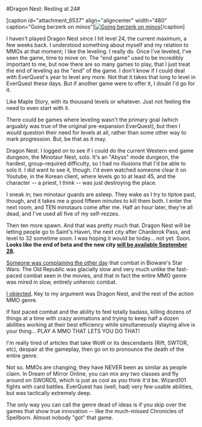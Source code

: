 #Dragon Nest: Resting at 24#

[caption id="attachment\_6537" align="aligncenter" width="480" caption="Going berzerk on minos"][![](http://westkarana.com/wp-content/uploads/2011/09/DragonNest-2011-09-22-21-26-10-46-480x384.jpg "Going berzerk on minos")](http://westkarana.com/wp-content/uploads/2011/09/DragonNest-2011-09-22-21-26-10-46.jpg)[/caption]

I haven't played Dragon Nest since I hit level 24, the current maximum, a few weeks back. I understood something about myself and my relation to MMOs at that moment; I like the leveling. I really do. Once I've leveled, I've seen the game, time to move on. The "end game" used to be incredibly important to me, but now there are so many games to play, that I just treat the end of leveling as the "end" of the game. I don't know if I could deal with EverQuest's year to level any more. Not that it takes that long to level in EverQuest these days. But if another game were to offer it, I doubt I'd go for it.

Like Maple Story, with its thousand levels or whatever. Just not feeling the need to even start with it.

There could be games where leveling wasn't the primary goal (which arguably was true of the original pre-expansion EverQuest), but then I would question their need for levels at all, rather than some other way to mark progression. But, be that as it may.

Dragon Nest. I logged on to see if I could do the current Western end game dungeon, the Minotaur Nest, solo. It's an "Abyss" mode dungeon, the hardest, group-required difficulty, so I had no illusions that I'd be able to solo it. I did want to see it, though. I'd even watched someone clear it on Youtube, in the Korean client, where levels go to at least 45, and the character -- a priest, I think -- was just destroying the place.

I sneak in; two minotaur guards are asleep. They wake as I try to tiptoe past, though, and it takes me a good fifteen minutes to kill them both. I enter the next room, and TEN minotaurs come after me. Half an hour later, they're all dead, and I've used all five of my self-rezzes.

Then ten more spawn. And that was pretty much that. Dragon Nest will be letting people go to Saint's Haven, the next city after Charderok Pass, and level to 32 sometime soon. I was hoping it would be today... not yet. Soon. **Looks like the end of beta and the new city [will be available September 28](http://www.neoseeker.com/news/17422-dragon-nest-launches-in-north-america-on-september-28/).**

[Someone was complaining the other day](http://massively.joystiq.com/2011/09/13/the-soapbox-why-mmo-combat-sucks-and-how-bioware-couldve-made/) that combat in Bioware's Star Wars: The Old Republic was glacially slow and very much unlike the fast-paced combat seen in the movies, and that in fact the entire MMO genre was mired in slow, entirely unheroic combat.

[I objected](https://plus.google.com/108460561201888322767/posts/76G8Zf9kqYB "I humbly protest!"). Key to my argument was Dragon Nest, and the rest of the action MMO genre.

If fast paced combat and the ability to feel totally badass, killing dozens of things at a time with crazy animations and trying to keep half a dozen abilities working at their best efficiency while simultaneously staying alive is your thing... PLAY A MMO THAT LETS YOU DO THAT!

I'm really tired of articles that take WoW or its descendants (Rift, SWTOR, etc), despair at the gameplay, then go on to pronounce the death of the entire genre.

Not so. MMOs are changing; they have NEVER been as similar as people claim. In Dream of Mirror Online, you can mix any two classes and fly around on SWORDS, which is just as cool as you think it'd be. Wizard101 fights with card battles. EverQuest has (well, had) very few usable abilities, but was tactically extremely deep. 

The only way you can call the genre dead of ideas is if you skip over the games that show true innovation -- like the much-missed Chronicles of Spellborn. Almost nobody "got" that game.


